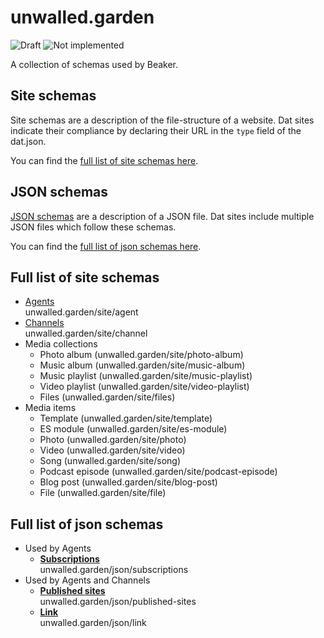 # unwalled.garden

![Draft](https://img.shields.io/badge/Draft-In%20progress-yellow.svg) ![Not implemented](https://img.shields.io/badge/Status-Not%20implemented-red.svg)

A collection of schemas used by Beaker.

## Site schemas

Site schemas are a description of the file-structure of a website. Dat sites indicate their compliance by declaring their URL in the `type` field of the dat.json.

You can find the [full list of site schemas here](#full-list-of-site-schemas). 

## JSON schemas

[JSON schemas](https://json-schema.org/) are a description of a JSON file. Dat sites include multiple JSON files which follow these schemas.

You can find the [full list of json schemas here](#full-list-of-json-schemas). 

## Full list of site schemas

 - [Agents](./site/agent.md)<br>unwalled.garden/site/agent
 - [Channels](./site/channels.md)<br>unwalled.garden/site/channel
 - Media collections
   - Photo album (unwalled.garden/site/photo-album)
   - Music album (unwalled.garden/site/music-album)
   - Music playlist (unwalled.garden/site/music-playlist)
   - Video playlist (unwalled.garden/site/video-playlist)
   - Files (unwalled.garden/site/files)
 - Media items
   - Template (unwalled.garden/site/template)
   - ES module (unwalled.garden/site/es-module)
   - Photo (unwalled.garden/site/photo)
   - Video (unwalled.garden/site/video)
   - Song (unwalled.garden/site/song)
   - Podcast episode (unwalled.garden/site/podcast-episode)
   - Blog post (unwalled.garden/site/blog-post)
   - File (unwalled.garden/site/file)

## Full list of json schemas

 - Used by Agents
   - [**Subscriptions**](./json/subscriptions.md)<br>unwalled.garden/json/subscriptions
 - Used by Agents and Channels
   - [**Published sites**](./json/published-sites.md)<br>unwalled.garden/json/published-sites
   - [**Link**](./json/link.md)<br>unwalled.garden/json/link
